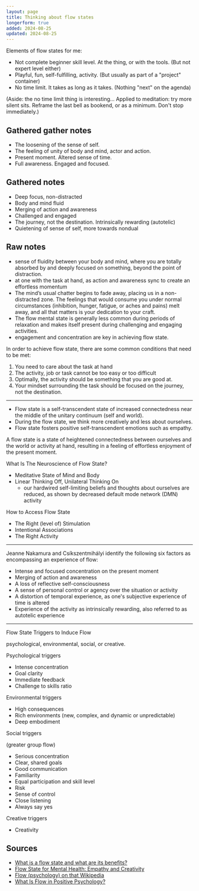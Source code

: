```yaml
---
layout: page
title: Thinking about flow states
longerform: true
added: 2024-08-25
updated: 2024-08-25
---
```


Elements of flow states for me:

- Not complete beginner skill level. At the thing, or with the tools. (But not expert level either)
- Playful, fun, self-fulfilling, activity. (But usually as part of a "project" container)
- No time limit. It takes as long as it takes. (Nothing "next" on the agenda)

(Aside: the no time limit thing is interesting... Applied to meditation: try more silent sits. Reframe the last bell as bookend, or as a minimum. Don't stop immediately.)

## Gathered gather notes

- The loosening of the sense of self.
- The feeling of unity of body and mind, actor and action. 
- Present moment. Altered sense of time.
- Full awareness. Engaged and focused.

## Gathered notes

- Deep focus, non-distracted
- Body and mind fluid
- Merging of action and awareness
- Challenged and engaged
- The journey, not the destination. Intrinsically rewarding (autotelic)
- Quietening of sense of self, more towards nondual

## Raw notes

- sense of fluidity between your body and mind, where you are totally absorbed by and deeply focused on something, beyond the point of distraction.
- at one with the task at hand, as action and awareness sync to create an effortless momentum
- The mind’s usual chatter begins to fade away, placing us in a non-distracted zone. The feelings that would consume you under normal circumstances (inhibition, hunger, fatigue, or aches and pains) melt away, and all that matters is your dedication to your craft.
- The flow mental state is generally less common during periods of relaxation and makes itself present during challenging and engaging activities.
- engagement and concentration are key in achieving flow state.

In order to achieve flow state, there are some common conditions that need to be met:

1. You need to care about the task at hand
2. The activity, job or task cannot be too easy or too difficult
3. Optimally, the activity should be something that you are good at.
4. Your mindset surrounding the task should be focused on the journey, not the destination.

---

- Flow state is a self-transcendent state of increased connectedness near the middle of the unitary continuum (self and world).
- During the flow state, we think more creatively and less about ourselves.
- Flow state fosters positive self-transcendent emotions such as empathy.

A flow state is a state of heightened connectedness between ourselves and the world or activity at hand, resulting in a feeling of effortless enjoyment of the present moment.

What Is The Neuroscience of Flow State?

- Meditative State of Mind and Body
- Linear Thinking Off, Unilateral Thinking On
    - our hardwired self-limiting beliefs and thoughts about ourselves are reduced, as shown by decreased default mode network (DMN) activity

How to Access Flow State

- The Right (level of) Stimulation
- Intentional Associations
- The Right Activity

---

Jeanne Nakamura and Csíkszentmihályi identify the following six factors as encompassing an experience of flow:

- Intense and focused concentration on the present moment
- Merging of action and awareness
- A loss of reflective self-consciousness
- A sense of personal control or agency over the situation or activity
- A distortion of temporal experience, as one's subjective experience of time is altered
- Experience of the activity as intrinsically rewarding, also referred to as autotelic experience

---

Flow State Triggers to Induce Flow

psychological, environmental, social, or creative.

Psychological triggers

- Intense concentration
- Goal clarity
- Immediate feedback
- Challenge to skills ratio 

Environmental triggers

- High consequences
- Rich environments (new, complex, and dynamic or unpredictable)
- Deep embodiment

Social triggers

(greater group flow)

- Serious concentration
- Clear, shared goals
- Good communication
- Familiarity
- Equal participation and skill level
- Risk
- Sense of control
- Close listening
- Always say yes

Creative triggers

- Creativity

## Sources

- [What is a flow state and what are its benefits?](https://www.headspace.com/articles/flow-state)
- [Flow State for Mental Health: Empathy and Creativity](https://www.psychologytoday.com/us/blog/love-is-an-action/202406/flow-state-for-mental-health-empathy-and-creativity)
- [Flow (psychology) on that Wikipedia](https://en.wikipedia.org/wiki/Flow_(psychology))
- [What Is Flow in Positive Psychology?](https://positivepsychology.com/what-is-flow/#flow-state-triggers)